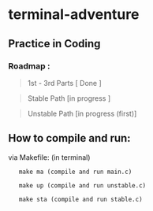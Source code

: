# terminal-adventure
## Practice in Coding

### Roadmap : 

> 1st - 3rd Parts  [ Done ]

> Stable Path [in progress ]

> Unstable Path [in progress (first)]


## How to compile and run:

via Makefile: (in terminal)

       make ma (compile and run main.c)
       
       make up (compile and run unstable.c)
       
       make sta (compile and run stable.c)
